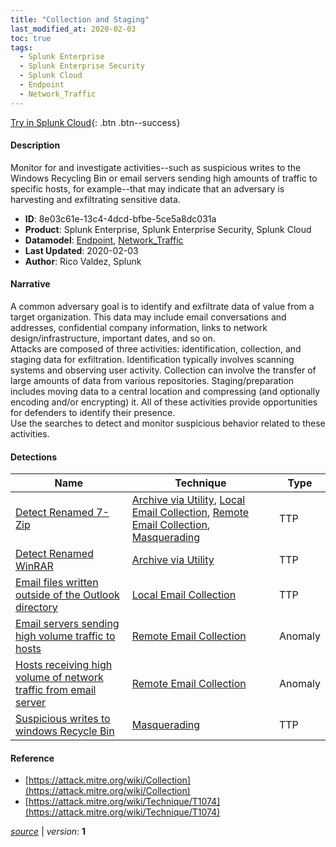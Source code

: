 ```yaml
---
title: "Collection and Staging"
last_modified_at: 2020-02-03
toc: true
tags:
  - Splunk Enterprise
  - Splunk Enterprise Security
  - Splunk Cloud
  - Endpoint
  - Network_Traffic
---
```


[Try in Splunk Cloud](https://www.splunk.com/en_us/cyber-security.html){: .btn .btn--success}

#### Description

Monitor for and investigate activities--such as suspicious writes to the Windows Recycling Bin or email servers sending high amounts of traffic to specific hosts, for example--that may indicate that an adversary is harvesting and exfiltrating sensitive data. 

- **ID**: 8e03c61e-13c4-4dcd-bfbe-5ce5a8dc031a
- **Product**: Splunk Enterprise, Splunk Enterprise Security, Splunk Cloud
- **Datamodel**: [Endpoint](https://docs.splunk.com/Documentation/CIM/latest/User/Endpoint), [Network_Traffic](https://docs.splunk.com/Documentation/CIM/latest/User/NetworkTraffic)
- **Last Updated**: 2020-02-03
- **Author**: Rico Valdez, Splunk

#### Narrative

A common adversary goal is to identify and exfiltrate data of value from a target organization. This data may include email conversations and addresses, confidential company information, links to network design/infrastructure, important dates, and so on.\
 Attacks are composed of three activities: identification, collection, and staging data for exfiltration. Identification typically involves scanning systems and observing user activity. Collection can involve the transfer of large amounts of data from various repositories. Staging/preparation includes moving data to a central location and compressing (and optionally encoding and/or encrypting) it. All of these activities provide opportunities for defenders to identify their presence. \
Use the searches to detect and monitor suspicious behavior related to these activities.

#### Detections

| Name        | Technique   | Type         |
| ----------- | ----------- |--------------|
| [Detect Renamed 7-Zip](/endpoint/detect_renamed_7-zip/) | [Archive via Utility](/tags/#archive-via-utility), [Local Email Collection](/tags/#local-email-collection), [Remote Email Collection](/tags/#remote-email-collection), [Masquerading](/tags/#masquerading) | TTP |
| [Detect Renamed WinRAR](/endpoint/detect_renamed_winrar/) | [Archive via Utility](/tags/#archive-via-utility) | TTP |
| [Email files written outside of the Outlook directory](/application/email_files_written_outside_of_the_outlook_directory/) | [Local Email Collection](/tags/#local-email-collection) | TTP |
| [Email servers sending high volume traffic to hosts](/application/email_servers_sending_high_volume_traffic_to_hosts/) | [Remote Email Collection](/tags/#remote-email-collection) | Anomaly |
| [Hosts receiving high volume of network traffic from email server](/network/hosts_receiving_high_volume_of_network_traffic_from_email_server/) | [Remote Email Collection](/tags/#remote-email-collection) | Anomaly |
| [Suspicious writes to windows Recycle Bin](/endpoint/suspicious_writes_to_windows_recycle_bin/) | [Masquerading](/tags/#masquerading) | TTP |

#### Reference

* [https://attack.mitre.org/wiki/Collection](https://attack.mitre.org/wiki/Collection)
* [https://attack.mitre.org/wiki/Technique/T1074](https://attack.mitre.org/wiki/Technique/T1074)



[*source*](https://github.com/splunk/security_content/tree/develop/stories/collection_and_staging.yml) \| *version*: **1**